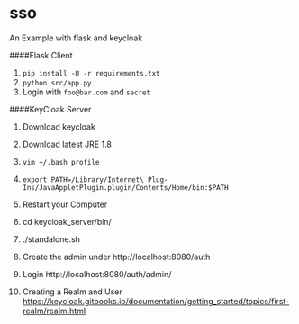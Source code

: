 # sso
An Example with flask and keycloak

####Flask Client
1) `pip install -U -r requirements.txt`
2) `python src/app.py`
3) Login with `foo@bar.com` and `secret`

####KeyCloak Server
1) Download keycloak
2) Download latest JRE 1.8
3) `vim ~/.bash_profile`
4) `export PATH=/Library/Internet\ Plug-Ins/JavaAppletPlugin.plugin/Contents/Home/bin:$PATH`
5) Restart your Computer
6) cd keycloak_server/bin/
7) ./standalone.sh

1) Create the admin under http://localhost:8080/auth
2) Login http://localhost:8080/auth/admin/
3) Creating a Realm and User
https://keycloak.gitbooks.io/documentation/getting_started/topics/first-realm/realm.html